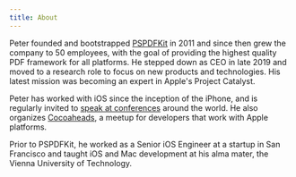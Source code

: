 ```yaml
---
title: About
---
```


Peter founded and bootstrapped [PSPDFKit](http://pspdfkit.com) in 2011 and since then grew the company to 50 employees, with the goal of providing the highest quality PDF framework for all platforms. He stepped down as CEO in late 2019 and moved to a research role to focus on new products and technologies. His latest mission was becoming an expert in Apple's Project Catalyst.

Peter has worked with iOS since the inception of the iPhone, and is regularly invited to [speak at conferences](https://github.com/steipete/speaking/blob/master/README.md) around the world. He also organizes [Cocoaheads](https://cocoaheads.at/), a meetup for developers that work with Apple platforms.

Prior to PSPDFKit, he worked as a Senior iOS Engineer at a startup in San Francisco and taught iOS and Mac development at his alma mater, the Vienna University of Technology.
